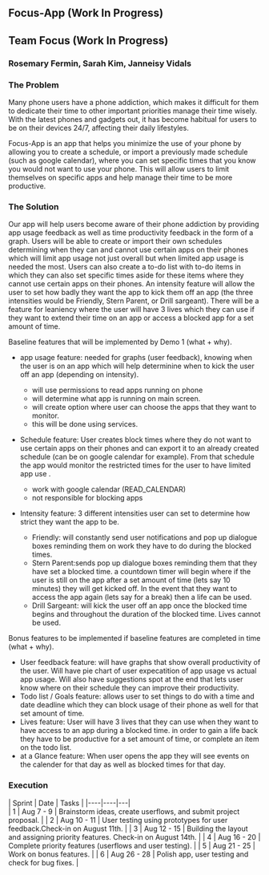 
## **Focus-App (Work In Progress)**  
## **Team Focus (Work In Progress)**  
### **Rosemary Fermin, Sarah Kim, Janneisy Vidals**  

### The Problem 

Many phone users have a phone addiction, which makes it difficult for them to dedicate their time to other important priorities manage their time wisely. With the latest phones and gadgets out, it has become habitual for users to be on their devices 24/7, affecting their daily lifestyles. 

 Focus-App is an app that helps you minimize the use of your phone by allowing you to create a schedule, or import a previously made schedule (such as google calendar), where you can set specific times that you know you would not want to use your phone. This will allow users to limit themselves on specific apps and help manage their time to be more productive.

### The Solution 

Our app will help users become aware of their phone addiction by providing app usage feedback as well as time productivity feedback in the form of a graph. Users will be able to create or import their own schedules determining when they can and cannot use certain apps on their phones which will limit app usage not just overall but when limited app usage is needed the most. Users can also create a to-do list with to-do items in which they can also set specific times aside for these items where they cannot use certain apps on their phones. An intensity feature will allow the user to set how badly they want the app to kick them off an app (the three intensities would be Friendly, Stern Parent, or Drill sargeant). There will be a feature for leaniency where the user will have 3 lives which they can use if they want to extend their time on an app or access a blocked app for a set amount of time. 


Baseline features that will be implemented by Demo 1 (what + why).

 - app usage feature: needed for graphs (user feedback), knowing when the user is on an app which will help determinine when to kick the user off an app (depending on intensity).
      - will use permissions to read apps running on phone
      - will determine what app is running on main screen.
      - will create option where user can choose the apps that they want to monitor.
      - this will be done using services.

 - Schedule feature: User creates block times where they do not want to use certain apps on their phones and can export it to an already created schedule (can be on google calendar for example). From that schedule the app would monitor the restricted times for the user to have limited app use . 
      - work with google calendar (READ_CALENDAR)
      - not responsible for blocking apps

 - Intensity feature: 3 different intensities user can set to determine how strict they want the app to be. 
      - Friendly: will constantly send user notifications and pop up dialogue boxes reminding them on work they have to do during the blocked times.
      - Stern Parent:sends pop up dialogue boxes reminding them that they have set a blocked time. a countdown timer will begin where if the user is still on the app after a set amount of time (lets say 10 minutes) they  will get kicked off. In the event that they want to access the app again (lets say for a break) then a life can be used.
      - Drill Sargeant: will kick the user off an app once the blocked time begins and throughout the duration of the blocked time. Lives cannot be used.

Bonus features to be implemented if baseline features are completed in time (what + why).

 - User feedback feature: will have graphs that show overall productivity of the user. Will have pie chart of user expecatition of app usage vs actual app usage. Will also have suggestions spot at the end that lets user know where on their schedule they can improve their productivity.
 - Todo list / Goals feature: allows user to set things to do with a time and date deadline which they can block usage of their phone as well for that set amount of time. 
 - Lives feature: User will have 3 lives that they can use when they want to have access to an app during a blocked time. in order to gain a life back they have to be productive for a set amount of time, or complete an item on the todo list.
 - at a Glance feature: When user opens the app they will see events on the calender for that day as well as blocked times for that day.


### Execution

| Sprint | Date | Tasks | 
|----|----|---|\
| 1 | Aug 7 - 9 | Brainstorm ideas, create userflows, and submit project proposal. |
| 2 | Aug 10 - 11 | User testing using prototypes for user feedback.Check-in on August 11th. |
| 3 | Aug 12 - 15 | Building the layout and assigning priority features. Check-in on August 14th. |
| 4 | Aug 16 - 20 | Complete priority features (userflows and user testing). |
| 5 | Aug 21 - 25 | Work on bonus features. |
| 6 | Aug 26 - 28 | Polish app, user testing and check for bug fixes. |
